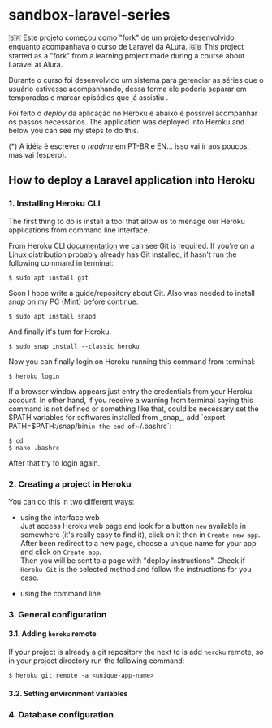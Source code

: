 # sandbox-laravel-series

:brazil: Este projeto começou como "fork" de um projeto desenvolvido enquanto acompanhava o curso de Laravel da ALura.
:uk: This project started as a "fork" from a learning project made during a course about Laravel at Alura.

Durante o curso foi desenvolvido um sistema para gerenciar as séries que o usuário estivesse acompanhando, dessa forma ele poderia separar em temporadas e marcar episódios que já assistiu .

Foi feito o _deploy_ da aplicação no Heroku e abaixo é possível acompanhar os passos necessários.
The application was deployed into Heroku and below you can see my steps to do this.

(*) A idéia é escrever o _readme_ em PT-BR e EN... isso vai ir aos poucos, mas vai (espero).

## How to deploy a Laravel application into Heroku

### 1. Installing Heroku CLI
The first thing to do is install a tool that allow us to menage our Heroku applications from command line interface.

From Heroku CLI [documentation](https://devcenter.heroku.com/articles/heroku-cli) we can see Git is required. If you're on a Linux distribution probably already has Git installed, if hasn't run the following command in terminal:
```
$ sudo apt install git
```
Soon I hope write a guide/repository about Git. Also was needed to install _snap_ on my PC (Mint) before continue:
```
$ sudo apt install snapd
```
And finally it's turn for Heroku:
```
$ sudo snap install --classic heroku
```
Now you can finally login on Heroku running this command from terminal:
```
$ heroku login
```
If a browser window appears just entry the credentials from your Heroku account.
In other hand, if you receive a warning from terminal saying this command is not defined or something like that, could be necessary set the $PATH variables for softwares installed from _snap_, add `export PATH=$PATH:/snap/bin` in the end of `~/.bashrc`:
```
$ cd
$ nano .bashrc
```
After that try to login again.

### 2. Creating a project in Heroku
You can do this in two different ways:
- using the interface web  
Just access Heroku web page and look for a button `new` available in somewhere (it's really easy to find it), click on it then in `Create new app`.  
After been redirect to a new page, choose a unique name for your app and click on `Create app`.  
Then you will be sent to a page with "deploy instructions". Check if `Heroku Git` is the selected method and follow the instructions for you case.

- using the command line

### 3. General configuration
#### 3.1. Adding `heroku` remote
If your project is already a git repository the next to is add `heroku` remote, so in your project  directory run the following command:
```
$ heroku git:remote -a <unique-app-name>
```

#### 3.2. Setting environment variables

### 4. Database configuration